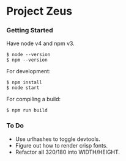 # Project Zeus #

### Getting Started ###

Have node v4 and npm v3.

```
$ node --version
$ npm --version
```

For development:

```
$ npm install
$ node start
```

For compiling a build:

```
$ npm run build
```

### To Do ###

- Use urlhashes to toggle devtools.
- Figure out how to render crisp fonts.
- Refactor all 320/180 into WIDTH/HEIGHT.
